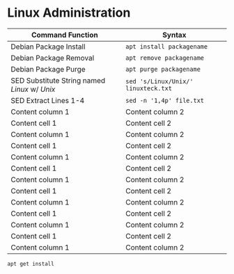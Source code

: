 # Linux Administration
Command Function | Syntax 
------------ | -------------
Debian Package Install | ```apt install packagename```
Debian Package Removal | ```apt remove packagename```
Debian Package Purge | ```apt purge packagename```
SED Substitute String named *Linux* w/ *Unix* | ```sed 's/Linux/Unix/' linuxteck.txt```
SED Extract Lines 1-4 | ```sed -n '1,4p' file.txt```
Content column 1 | Content column 2
Content cell 1 | Content cell 2
Content column 1 | Content column 2
Content cell 1 | Content cell 2
Content column 1 | Content column 2
Content cell 1 | Content cell 2
Content column 1 | Content column 2
Content cell 1 | Content cell 2
Content column 1 | Content column 2
Content cell 1 | Content cell 2
Content column 1 | Content column 2
Content cell 1 | Content cell 2
Content column 1 | Content column 2

``` apt get install ```
